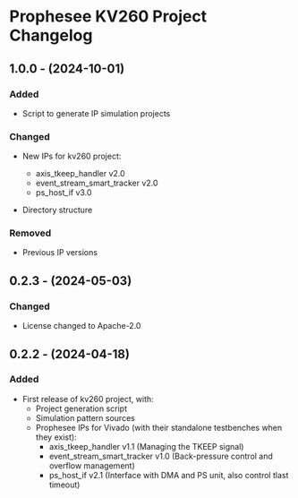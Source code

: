 # Prophesee KV260 Project Changelog

## 1.0.0 - (2024-10-01)

### Added

* Script to generate IP simulation projects

### Changed

* New IPs for kv260 project:
    - axis_tkeep_handler v2.0
    - event_stream_smart_tracker v2.0
    - ps_host_if v3.0

* Directory structure

### Removed

* Previous IP versions

## 0.2.3 - (2024-05-03)

### Changed

* License changed to Apache-2.0


## 0.2.2 - (2024-04-18)

### Added

* First release of kv260 project, with:
    - Project generation script
    - Simulation pattern sources
    - Prophesee IPs for Vivado (with their standalone testbenches when they exist):
      - axis_tkeep_handler v1.1 (Managing the TKEEP signal)
      - event_stream_smart_tracker v1.0 (Back-pressure control and overflow management)
      - ps_host_if v2.1 (Interface with DMA and PS unit, also control tlast timeout)
